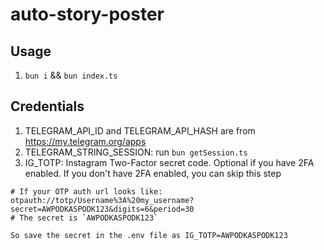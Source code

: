 # auto-story-poster

## Usage

1. `bun i` && `bun index.ts`

## Credentials

1. TELEGRAM_API_ID and TELEGRAM_API_HASH are from <https://my.telegram.org/apps>
2. TELEGRAM_STRING_SESSION: run `bun getSession.ts`
3. IG_TOTP: Instagram Two-Factor secret code. Optional if you have 2FA enabled. If you don't have 2FA enabled, you can skip this step

  ```
  # If your OTP auth url looks like: otpauth://totp/Username%3A%20my_username?secret=AWPODKASPODK123&digits=6&period=30
  # The secret is `AWPODKASPODK123`

  So save the secret in the .env file as IG_TOTP=AWPODKASPODK123
  ```
